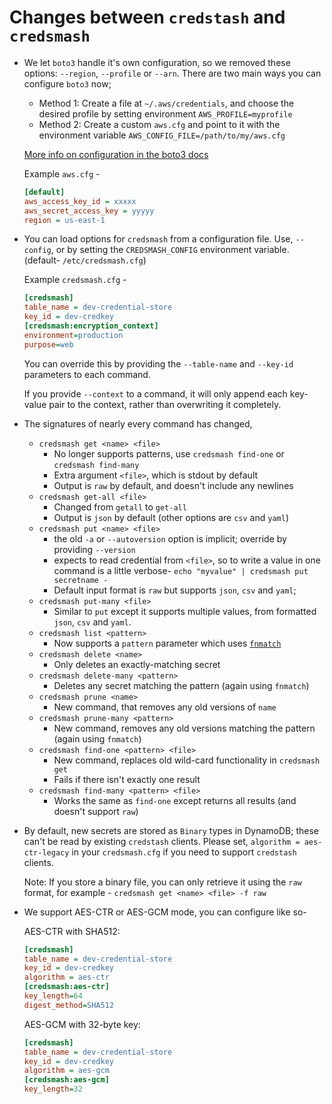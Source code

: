 
# Changes between `credstash` and `credsmash`

 - We let `boto3` handle it's own configuration, so we removed these options: `--region`, `--profile` or `--arn`. There are two main ways you can configure `boto3` now;
     - Method 1: Create a file at `~/.aws/credentials`, and choose the desired profile by setting environment `AWS_PROFILE=myprofile`
     - Method 2: Create a custom `aws.cfg` and point to it with the environment variable `AWS_CONFIG_FILE=/path/to/my/aws.cfg`

   [More info on configuration in the boto3 docs](http://boto3.readthedocs.io/en/latest/guide/quickstart.html#configuration)
   
   Example `aws.cfg` -

   ```cfg
   [default]
   aws_access_key_id = xxxxx
   aws_secret_access_key = yyyyy
   region = us-east-1
   ```

 - You can load options for `credsmash` from a configuration file. Use, `--config`, or by setting the 
   `CREDSMASH_CONFIG` environment variable. (default- `/etc/credsmash.cfg`)
   
   Example `credsmash.cfg` -
   
   ```cfg
   [credsmash]
   table_name = dev-credential-store
   key_id = dev-credkey
   [credsmash:encryption_context]
   environment=production
   purpose=web
   ```

   You can override this by providing the `--table-name` and `--key-id` parameters to each command.
    
   If you provide `--context` to a command, it will only append each key-value pair to the context,
   rather than overwriting it completely.

 - The signatures of nearly every command has changed,
 
   - `credsmash get <name> <file>` 
      - No longer supports patterns, use `credsmash find-one` or `credsmash find-many`
      - Extra argument `<file>`, which is stdout by default
      - Output is `raw` by default, and doesn't include any newlines
   - `credsmash get-all <file>`
      - Changed from `getall` to `get-all`
      - Output is `json` by default (other options are `csv` and `yaml`)
   - `credsmash put <name> <file>`
      - the old `-a` or `--autoversion` option is implicit; override by providing `--version`
      - expects to read credential from `<file>`, so to write a value in one command is a little verbose-
        `echo "myvalue" | credsmash put secretname -`
      - Default input format is `raw` but supports `json`, `csv` and `yaml`; 
   - `credsmash put-many <file>`
      - Similar to `put` except it supports multiple values, from formatted `json`, `csv` and `yaml`.
   - `credsmash list <pattern>`
      - Now supports a `pattern` parameter which uses [`fnmatch`](https://docs.python.org/2/library/fnmatch.html)
   - `credsmash delete <name>`
      - Only deletes an exactly-matching secret
   - `credsmash delete-many <pattern>`
      - Deletes any secret matching the pattern (again using `fnmatch`)
   - `credsmash prune <name>`
      - New command, that removes any old versions of `name`
   - `credsmash prune-many <pattern>`
      - New command, removes any old versions matching the pattern (again using `fnmatch`)
   - `credsmash find-one <pattern> <file>`
      - New command, replaces old wild-card functionality in `credsmash get`
      - Fails if there isn't exactly one result
   - `credsmash find-many <pattern> <file>`
      - Works the same as `find-one` except returns all results (and doesn't support `raw`)
      
 - By default, new secrets are stored as `Binary` types in DynamoDB; these can't be read by existing `credstash`
   clients. Please set, `algorithm = aes-ctr-legacy` in your `credsmash.cfg` if you need to support `credstash` clients.
   
   Note: If you store a binary file, you can only retrieve it using the `raw` format, for example -
   `credsmash get <name> <file> -f raw`

 - We support AES-CTR or AES-GCM mode, you can configure like so-
 
   AES-CTR with SHA512:
   ```cfg
   [credsmash]
   table_name = dev-credential-store
   key_id = dev-credkey
   algorithm = aes-ctr
   [credsmash:aes-ctr]
   key_length=64
   digest_method=SHA512
   ```

   AES-GCM with 32-byte key:

   ```cfg
   [credsmash]
   table_name = dev-credential-store
   key_id = dev-credkey
   algorithm = aes-gcm
   [credsmash:aes-gcm]
   key_length=32
   ```

